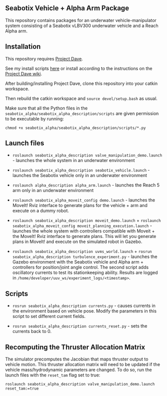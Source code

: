 Seabotix Vehicle + Alpha Arm Package
---

This repository contains packages for an underwater vehicle-manipulator system 
consisting of a Seabotix vLBV300 underwater vehicle and a Reach Alpha arm.

Installation
---
This repository requires [Project Dave](https://github.com/Field-Robotics-Lab/dave).

See my install scripts [here](https://github.com/scchow/uvms_simulator_install) or install according to the instructions on the [Project Dave wiki](https://github.com/Field-Robotics-Lab/dave/wiki/Installation).

After building/installing Project Dave, clone this repository into your catkin workspace. 

Then rebuild the catkin workspace and `source devel/setup.bash` as usual.

Make sure that all the Python files in the `seabotix_alpha/seabotix_alpha_description/scripts` are given permission to be executable by running:

```
chmod +x seabotix_alpha/seabotix_alpha_description/scripts/*.py
```

Launch files
---

- `roslaunch seabotix_alpha_description valve_manipulation_demo.launch` - launches the whole system in an underwater environment

- `roslaunch seabotix_alpha_description seabotix_vehicle.launch` - launches the Seabotix vehicle only in an underwater environment

- `roslaunch alpha_description alpha_arm.launch` - launches the Reach 5 arm only in an underwater environment

- `roslaunch seabotix_alpha_moveit_config demo.launch` - launches the MoveIt! Rviz interface to generate plans for the vehicle + arm and execute on a dummy robot.

- `roslaunch seabotix_alpha_description moveit_demo.launch` + `roslaunch seabotix_alpha_moveit_config moveit_planning_execution.launch` - launches the whole system with controllers compatible with Moveit + the MoveIt! Rviz interface to generate plans. This will let you generate plans in MoveIt! and execute on the simulated robot in Gazebo.

- `roslaunch seabotix_alpha_description uvms_world.launch` + `rosrun seabotix_alpha_description turbulence_experiment.py` - launches the Gazebo environment with the Seabotix vehicle and Alpha arm + controllers for position/joint angle control. The second script adds oscillatory currents to test its stationkeeping ability. Results are logged in `/home/developer/uuv_ws/experiment_logs/<timestamp>`.

Scripts
---

- `rosrun seabotix_alpha_description currents.py` - causes currents in the environment based on vehicle pose. Modify the parameters in this script to set different current fields.

- `rosrun seabotix_alpha_description currents_reset.py` - sets the currents back to 0. 

Recomputing the Thruster Allocation Matrix
---

The simulator precomputes the Jacobian that maps thruster output to vehicle motion.
This thruster allocation matrix will need to be updated if the vehicle mass/hydrodynamic
parameters are changed. To do so, run the launch files with the `reset_tam` flag set to true:

`roslaunch seabotix_alpha_description valve_manipulation_demo.launch reset_tam:=true`
